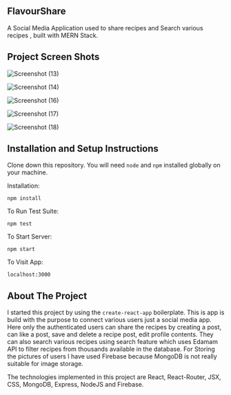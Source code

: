 ## FlavourShare

A Social Media Application used to share recipes and Search various recipes , built with MERN Stack.

## Project Screen Shots

![Screenshot (13)](https://github.com/ajtTiahi99/Recipe-Web-App/assets/56084820/e587af6d-df48-4237-82f8-9cfbbfc0ef06)

![Screenshot (14)](https://github.com/ajtTiahi99/Recipe-Web-App/assets/56084820/0bca5d93-e132-419b-8cc4-b9fc8601cab0)

![Screenshot (16)](https://github.com/ajtTiahi99/Recipe-Web-App/assets/56084820/fa0fd498-dc3a-4365-adf6-9c958d36edfa)

![Screenshot (17)](https://github.com/ajtTiahi99/Recipe-Web-App/assets/56084820/8e415a8c-aa73-47be-a8d9-ffa2539fbe27)

![Screenshot (18)](https://github.com/ajtTiahi99/Recipe-Web-App/assets/56084820/e005f193-4eeb-495a-a36a-1d53ecadc6e6)

## Installation and Setup Instructions

Clone down this repository. You will need `node` and `npm` installed globally on your machine.  

Installation:

`npm install`  

To Run Test Suite:  

`npm test`  

To Start Server:

`npm start`  

To Visit App:

`localhost:3000`  

## About The Project

  
I started this project by using the `create-react-app` boilerplate. This is app is build with the purpose to connect various users just a social media app. Here only the authenticated users can share the recipes by creating a post, can like a post, save and delete a recipe post, edit profile contents. They can also search various recipes using search feature which uses Edamam API to filter recipes from thousands available in the database. For Storing the pictures of users I have used Firebase because MongoDB is not really suitable for image storage.

The technologies implemented in this project are React, React-Router, JSX, CSS, MongoDB, Express, NodeJS and Firebase. 
